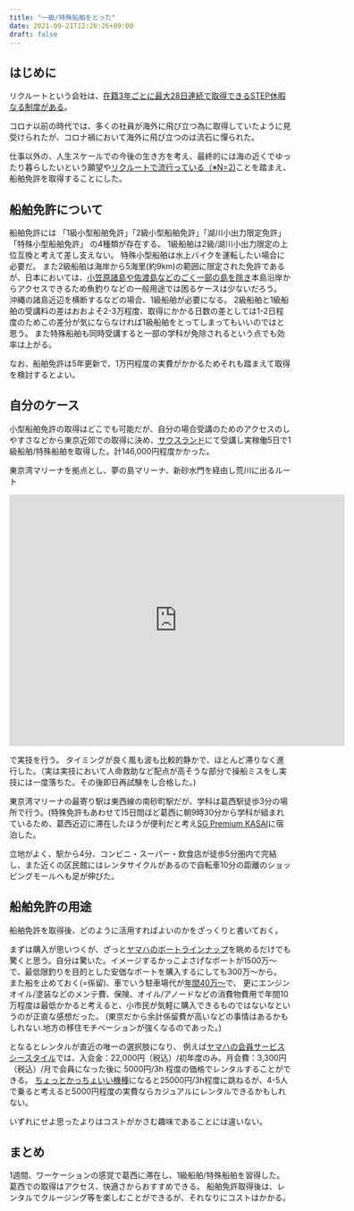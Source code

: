 ```yaml
---
title: "一級/特殊船舶をとった"
date: 2021-09-21T12:26:26+09:00
draft: false
---
```


## はじめに

リクルートという会社は、[在籍3年ごとに最大28日連続で取得できるSTEP休暇なる制度がある](https://recruit-saiyo.jp/benefits/)。

コロナ以前の時代では、多くの社員が海外に飛び立つ為に取得していたように見受けられたが、コロナ禍において海外に飛び立つのは流石に憚られた。

仕事以外の、人生スケールでの今後の生き方を考え、最終的には海の近くでゆったり暮らしたいという願望や[リクルートで流行っている（※N=2)](https://tondol.hatenablog.jp/entry/boat-license-in-numazu)ことを踏まえ、船舶免許を取得することにした。

<!--more-->

## 船舶免許について

船舶免許には 「1級小型船舶免許」「2級小型船舶免許」「湖川小出力限定免許」「特殊小型船舶免許」 の4種類が存在する。
1級船舶は2級/湖川小出力限定の上位互換と考えて差し支えない。
特殊小型船舶は水上バイクを運転したい場合に必要だ。
また2級船舶は海岸から5海里(約9km)の範囲に限定された免許であるが、日本においては、[小笠原諸島や佐渡島などのごく一部の島を除き](https://jci.go.jp/areamap/heisuiengan.html)本島沿岸からアクセスできるため魚釣りなどの一般用途では困るケースは少ないだろう。
沖縄の諸島近辺を横断するなどの場合、1級船舶が必要になる。
2級船舶と1級船舶の受講料の差はおおよそ2-3万程度、取得にかかる日数の差としては1-2日程度のためこの差分が気にならなければ1級船舶をとってしまってもいいのではと思う。
また特殊船舶も同時受講すると一部の学科が免除されるという点でも効率は上がる。

なお、船舶免許は5年更新で、1万円程度の実費がかかるためそれも踏まえて取得を検討するとよい。

## 自分のケース
小型船舶免許の取得はどこでも可能だが、自分の場合受講のためのアクセスのしやすさなどから東京近郊での取得に決め、[サウスランド](https://www.southclub.net/)にて受講し実稼働5日で1級船舶/特殊船舶を取得した。計146,000円程度かかった。


東京湾マリーナを拠点とし、夢の島マリーナ、新砂水門を経由し荒川に出るルート

<iframe src="https://www.google.com/maps/embed?pb=!1m18!1m12!1m3!1d8000.75881122529!2d139.8279018113802!3d35.653159363845575!2m3!1f0!2f0!3f0!3m2!1i1024!2i768!4f13.1!3m3!1m2!1s0x60188843e573d2a1%3A0x2be7f036968badee!2z5p2x5Lqs5rm-44Oe44Oq44O844OK!5e0!3m2!1sja!2sjp!4v1632196594845!5m2!1sja!2sjp" width="600" height="450" style="border:0;" allowfullscreen="" loading="lazy"></iframe>

で実技を行う。
タイミングが良く風も波も比較的静かで、ほとんど滞りなく進行した。（実は実技において人命救助など配点が高そうな部分で操船ミスをし実技には一度落ちた。その後即日再試験をし合格した。)


東京湾マリーナの最寄り駅は東西線の南砂町駅だが、学科は葛西駅徒歩3分の場所で行う。(特殊免許もあわせて)5日間ほど葛西に朝9時30分から学科が組まれているため、葛西近辺に滞在したほうが便利だと考え[SG Premium KASAI](https://www.booking.com/hotel/jp/sg-premium-kasai-vacation-stay-44353v.ja.html)に宿泊した。

立地がよく、駅から4分、コンビニ・スーパー・飲食店が徒歩5分圏内で完結し、また近くの区民館にはレンタサイクルがあるので自転車10分の距離のショッピングモールへも足が伸びた。

## 船舶免許の用途

船舶免許を取得後、どのように活用すればよいのかをざっくりと書いておく。


まずは購入が思いつくが、ざっと[ヤマハのボートラインナップ](https://www.yamaha-motor.co.jp/marine/lineup/boat/)を眺めるだけでも驚くと思う。自分は驚いた。イメージするかっこよさげなボートが1500万〜で、最低限釣りを目的とした安価なボートを購入するにしても300万〜から。
また船を止めておく(=係留)、車でいう駐車場代が[年間40万〜](https://yumenoshima-marina.subaru-kougyou.jp/berth/fee.html)で、
更にエンジンオイル/塗装などのメンテ費、保険、オイル/アノードなどの消費物費用で年間10万程度は最低かかると考えると、小市民が気軽に購入できるものではないなというのが正直な感想だった。
(東京だから余計係留費が高いなどの事情はあるかもしれない.地方の移住モチベーションが強くなるのであった。)

となるとレンタルが直近の唯一の選択肢になり、
例えば[ヤマハの会員サービスシースタイル](https://sea-style.yamaha-motor.co.jp/system/)では、入会金：22,000円（税込）/初年度のみ。月会費：3,300円（税込）/月で会員になった後に 5000円/3h 程度の価格でレンタルすることができる。
[ちょっとかっちょいい機種](https://sea-style-m.yamaha-motor.co.jp/Lineup/Info/detail/boatmodelcd/173)になると25000円/3h程度に跳ねるが、4-5人で乗ると考えると5000円程度の実費ならカジュアルにレンタルできるかもしれない。

いずれにせよ思ったよりはコストがかさむ趣味であることには違いない。


## まとめ

1週間、ワーケーションの感覚で葛西に滞在し、1級船舶/特殊船舶を習得した。
葛西での取得はアクセス、快適さからおすすめできる。
船舶免許取得後は、レンタルでクルージング等を楽しむことができるが、それなりにコストはかかる。